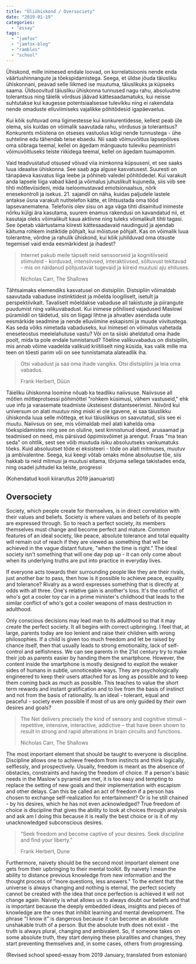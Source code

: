 ```yaml
---
title: "Üliühiskond / Oversociety"
date: "2019-01-19"
categories: 
  - "essay"
tags: 
  - "jamfox"
  - "jamfox-blog"
  - "rambles"
  - "school"
---
```


Ühiskond, mille inimesed endale loovad, on korrelatsioonis nende enda väärtushinnangute ja tõekspidamistega. Seega, et üldse jõuda täiusliku ühiskonnani, peavad selle liikmed ise muutuma, täiuslikuks ja küpseks saama. Üldsoovitud täiusliku ühiskonna tunnused nagu rahu, absoluutne tolerantsus ning täielik võrdsus jäävad kättesaadamatuks, kui neisse suhtutakse kui kaugesse potentsiaalsesse tulevikku ning ei rakendata nende omaduste elluviimiseks vajalikke põhitõdesid igapäevaelus.

Kui kõik suhtuvad oma ligimestesse kui konkurentidesse, kellest peab üle olema, siis kuidas on võimalik saavutada rahu, võrdusus ja tolerantsus? Konkurents mõistena on otseses vastuolus kõigi nende tunnustega - ühe suhteline edu tähendab teise ebaedu. Nii saab võimuvõitlus lapsepõlves oma sõbraga teemal, kellel on ägedam mänguauto tuleviku peaministri võimuvõitluseks teiste riikidega teemal, kellel on ägedam tuumapomm.

Vaid teadvustatud otsused võivad viia inimkonna küpsuseni, et see saaks luua ideaalse ühiskonna. See saab aga alguse kasvatusest. Suuresti on tänapäeva kasvatus liiga leebe ja põhineb valedel põhitõdedel. Kui varakult anda lapsele liiga vabad käed ja võimalus juhuslikult kujuneda, siis viib see tihti mõtteviisideni, mida iseloomustavad emotsionaalsus, nõrk enesekontroll ja isekus. 21. sajandil on näha, kuidas paljudele lastele antakse üsna varakult nutitelefon kätte, et lihtsustada oma tööd lapsevanematena. Telefonis olev sisu on aga väga tihti disainitud inimeste nõrku külgi ära kasutama, suurem enamus rakendusi on kavandatud nii, et kasutaja oleks võimalikult kaua aktiivne ning tuleks võimalikult tihti tagasi. See õpetab väärtustama kiiresti kättesaadavaid naudinguid ja ajendab käituma rohkem instiktide põhjalt, kui mõistuse põhjalt. Kas on võimalik luua tolerantne, võrdne ja rahulik ühiskond, kui kõik juhilduvad oma otsuste tegemisel vaid enda eesmärkidest ja ihadest?

> Internet pakub meile täpselt neid sensoorseid ja kognitiivseid stiimuleid - korduvad, intensiivsed, interaktiivsed, sõltuvust tekitavad - mis on näidanud põhjustavat tugevaid ja kiireid muutusi aju ehituses.
> 
> Nicholas Carr, The Shallows

Tähtsaimaks elemendiks kasvatusel on distsipliin. Distsipliin võimaldab saavutada vabaduse instinktidest ja mõelda loogiliselt, isetult ja perspektiivikalt. Tavaliselt mõeldakse vabaduse all takistuste ja piirangute puudumist ning valikuvabadust. Kui inimese põhilised vajadused Maslowi püramiidil on täidetud, siis on liigagi lihtne ja ahvatlev asendada uute eesmärkide seadmine ja nende elluviimine eskapismi ja muude viivitustega. Kas seda võiks nimetada vabaduseks, kui inimesel on võimalus vahetada eneseteostus meelelahutuse vastu? Või on ta siiski aheldatud oma ihade poolt, mida ta pole endale tunnistanud? Tõeline valikuvabadus on distsipliin, mis annab võime vaadelda valikuid kriitiliselt ning küsida, kas valik mille ma teen on tõesti parim või on see tunnistamata alateadlik iha.

> Otsi vabadust ja saa oma ihade vangiks. Otsi distsipliini ja leia oma vabadus.
> 
> Frank Herbert, Düün

Täieliku ühiskonna loomine nõuab ka teadliku naiivsuse. Naiivsuse all mõtlen mõtteprotsessi põhimõttel "rohkem küsimusi, vähem vastuseid," ehk uue info ja varasemate teadmiste üksteisest distantseerimist. Niivõrd kui universum on alati muutuv ning miski ei ole igavene, ei saa täiuslikku ühiskonda luua selle mõttega, et kui täiuslikkus on saavutatud, siis see ei muutu. Naiivsus on see, mis võimaldab meil alati kahelda oma tõekspidamistes ning see on oluline, sest kinnistunud ideed, arusaamad ja teadmised on need, mis pärsivad õppimisvõimet ja arengut. Fraas "ma tean seda" on ohtlik, sest see võib muutuda isiku absoluutseks vankumatuks tõeks. Kuid absoluutset tõde ei eksisteeri - tõde on alati mitmuses, muutuv ja ambivalentne. Seega, kui keegi võtab omaks mõne absoluutse tõe, siis hakkab ta neid mitmusi ja muutusi eitama, tõrjuma sellega takistades enda, ning osadel juhtudel ka teiste, progressi

(Kohendatud kooli kiirarutlus 2019 jaanuarist)

## Oversociety

Society, which people create for themselves, is in direct correlation with their values and beliefs. Society is where values and beliefs of its people are expressed through. So to reach a perfect society, its members themselves must change and become perfect and mature. Common features of an ideal society, like peace, absolute tolerance and total equality will remain out of reach if they are viewed as something that will be achieved in the vague distant future, "when the time is right." The ideal society isn't something that will one day pop up - it can only come about when its underlying truths are put into practice in everyday lives.

If everyone acts towards their surrounding people like they are their rivals, just another bar to pass, then how is it possible to achieve peace, equality and tolerance? Rivalry as a word expresses something that is directly at odds with all three. One's relative gain is another's loss. It's the conflict of who's got a cooler toy car in a prime minister's childhood that leads to the similar conflict of who's got a cooler weapons of mass destruction in adulthood.

Only conscious decisions may lead man to its adulthood so that it may create the perfect society. It all begins with correct upbringing. I feel that, at large, parents today are too lenient and raise their children with wrong philosophies. If a child is given too much freedom and let be raised by chance itself, then that usually leads to strong emotionality, lack of self-control and selfishness. We can see parents in the 21st century try to make their job as parents easier by handing them the smartphone. However, the content inside the smartphone is mostly designed to exploit the weaker sides of humans in subtle, unnoticeable ways. They are psychologically engineered to keep their users attached for as long as possible and to keep them coming back as much as possible. This teaches to value the short term rewards and instant gratification and to live from the basis of instinct and not from the basis of rationality. Is an ideal - tolerant, equal and peaceful - society even possible if most of us are only guided by _their own_ desires and goals?

> The Net delivers precisely the kind of sensory and cognitive stimuli – repetitive, intensive, interactive, addictive – that have been shown to result in strong and rapid alterations in brain circuits and functions.
> 
> Nicholas Carr, The Shallows

The most important element that should be taught to everyone is discipline.  
Discipline allows one to achieve freedom from instincts and think logically, selflessly, and prospectively. Usually, freedom is meant as the absence of obstacles, constraints and having the freedom of choice. If a person's basic needs in the Maslow's pyramid are met, it is too easy and tempting to replace the setting of new goals and their implementation with escapism and other delays. Can this be called an act of freedom if a person has chosen to exchange self-realization for entertainment? Or is he still chained - by his desires, which he has not even acknowledged? True freedom of choice is discipline that gives the ability to look at choices through analysis and ask am I doing this because it is really the best choice or is it of my unacknowledged subconscious desires.

> “Seek freedom and become captive of your desires. Seek discipline and find your liberty.”
> 
> Frank Herbert, Dune

Furthermore, naivety should be the second most important element one gets from their upbringing to their mental toolkit. By naivety I mean the ability to distance previous knowledge from new information and the thought process of "more questions, less answers." To the extent that the universe is always changing and nothing is eternal, the perfect society cannot be created with the idea that once perfection is achieved it will not change again. Naivety is what allows us to always doubt our beliefs and that is important because the deeply embedded ideas, insights and pieces of knowledge are the ones that inhibit learning and mental development. The phrase "I know it" is dangerous because it can become an absolute unshakable truth of a person. But the absolute truth does not exist - the truth is always plural, changing and ambivalent. So, if someone takes on some absolute truth, they start denying these pluralities and changes, they start preventing themselves and, in some cases, others from progressing.

(Revised school speed-essay from 2019 January, translated from estonian)
